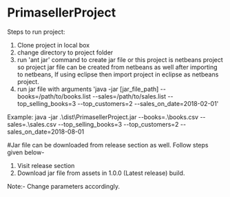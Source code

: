 # PrimasellerProject

Steps to run project:
1. Clone project in local box 
2. change directory to project folder 
3. run 'ant jar' command to create jar file or this project is netbeans project so project jar file can be created from netbeans as well after importing to netbeans, If using eclipse then import project in eclipse as netbeans project.
4. run jar file with arguments 'java -jar [jar_file_path] --books=/path/to/books.list --sales=/path/to/sales.list --top_selling_books=3 --top_customers=2 --sales_on_date=2018-02-01'

Example:  java -jar .\dist\PrimasellerProject.jar --books=.\\books.csv --sales=.\\sales.csv --top_selling_books=3 --top_customers=2 --sales_on_date=2018-08-01

#Jar file can be downloaded from release section as well. Follow steps given below-
1. Visit release section
2. Download jar file from assets in 1.0.0 (Latest release) build.

Note:- Change parameters accordingly. 
